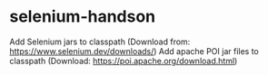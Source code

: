 # selenium-handson
Add Selenium jars to classpath (Download from: https://www.selenium.dev/downloads/)
Add apache POI jar files to classpath (Download: https://poi.apache.org/download.html)
